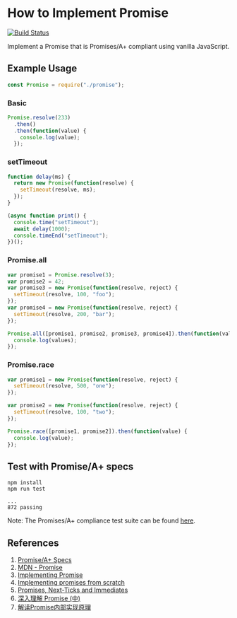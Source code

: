 # How to Implement Promise

[![Build Status](https://travis-ci.org/jeantimex/how-to-implement-promise.svg?branch=master)](https://travis-ci.org/jeantimex/how-to-implement-promise)

Implement a Promise that is Promises/A+ compliant using vanilla JavaScript.

## Example Usage

```javascript
const Promise = require("./promise");
```

### Basic
```javascript
Promise.resolve(233)
  .then()
  .then(function(value) {
    console.log(value);
  });
```

### setTimeout
```javascript
function delay(ms) {
  return new Promise(function(resolve) {
    setTimeout(resolve, ms);
  });
}

(async function print() {
  console.time("setTimeout");
  await delay(1000);
  console.timeEnd("setTimeout");
})();
```

### Promise.all
```javascript
var promise1 = Promise.resolve(3);
var promise2 = 42;
var promise3 = new Promise(function(resolve, reject) {
  setTimeout(resolve, 100, "foo");
});
var promise4 = new Promise(function(resolve, reject) {
  setTimeout(resolve, 200, "bar");
});

Promise.all([promise1, promise2, promise3, promise4]).then(function(values) {
  console.log(values);
});
```

### Promise.race
```javascript
var promise1 = new Promise(function(resolve, reject) {
  setTimeout(resolve, 500, "one");
});

var promise2 = new Promise(function(resolve, reject) {
  setTimeout(resolve, 100, "two");
});

Promise.race([promise1, promise2]).then(function(value) {
  console.log(value);
});
```

## Test with Promise/A+ specs
```
npm install
npm run test

...
872 passing
```
Note: The Promises/A+ compliance test suite can be found [here](https://github.com/promises-aplus/promises-tests).

## References

1. [Promise/A+ Specs](https://promisesaplus.com/)
2. [MDN - Promise](https://developer.mozilla.org/en-US/docs/Web/JavaScript/Reference/Global_Objects/Promise)
3. [Implementing Promise](https://www.promisejs.org/implementing/)
4. [Implementing promises from scratch](https://www.mauriciopoppe.com/notes/computer-science/computation/promises/)
5. [Promises, Next-Ticks and Immediates](https://jsblog.insiderattack.net/promises-next-ticks-and-immediates-nodejs-event-loop-part-3-9226cbe7a6aa)
6. [深入理解 Promise (中)](http://coderlt.coding.me/2016/12/04/promise-in-depth-an-introduction-2/)
7. [解读Promise内部实现原理](https://juejin.im/post/5a30193051882503dc53af3c)
